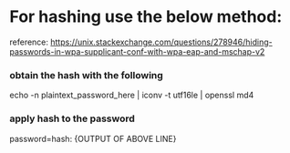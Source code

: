 # For hashing use the below method:
reference: https://unix.stackexchange.com/questions/278946/hiding-passwords-in-wpa-supplicant-conf-with-wpa-eap-and-mschap-v2

### obtain the hash with the following
echo -n plaintext_password_here | iconv -t utf16le | openssl md4
### apply hash to the password
password=hash: {OUTPUT OF ABOVE LINE}